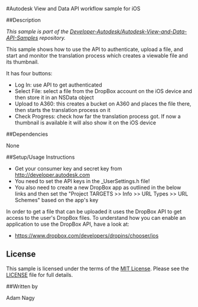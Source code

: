 #Autodesk View and Data API workflow sample for iOS 

##Description

*This sample is part of the [Developer-Autodesk/Autodesk-View-and-Data-API-Samples](https://github.com/Developer-Autodesk/autodesk-view-and-data-api-samples) repository.*

This sample shows how to use the API to authenticate, upload a file, and start and monitor the translation process which creates a viewable file and its thumbnail.

It has four buttons:
* Log In: use API to get authenticated
* Select File: select a file from the DropBox account on the iOS device and then store it in an NSData object
* Upload to A360: this creates a bucket on A360 and places the file there, then starts the translation process on it
* Check Progress: check how far the translation process got. If now a thumbnail is available it will also show it on the iOS device

##Dependencies

None

##Setup/Usage Instructions

* Get your consumer key and secret key from http://developer.autodesk.com
* You need to set the API keys in the _UserSettings.h file!
* You also need to create a new DropBox app as outlined in the below links and then set the 
"Project TARGETS >> Info >> URL Types >> URL Schemes" based on the app's key  

In order to get a file that can be uploaded it uses the DropBox API to get access to the user's DropBox files. To understand how you can enable an application to use the DropBox API, have a look at:
 * https://www.dropbox.com/developers/dropins/chooser/ios

## License

This sample is licensed under the terms of the [MIT License](http://opensource.org/licenses/MIT). Please see the [LICENSE](LICENSE) file for full details.

##Written by 

Adam Nagy





    
